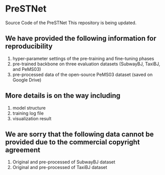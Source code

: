 # PreSTNet
Source Code of the PreSTNet
This repository is being updated. 

## We have provided the following information for reproducibility
1. hyper-parameter settings of the pre-training and fine-tuning phases
2. pre-trained backbone on three evaluation datasets (SubwayBJ, TaxiBJ, and PeMS03)
3. pre-processed data of the open-source PeMS03 dataset (saved on Google Drive)

## More details is on the way including
1. model structure
2. training log file
3. visualization result

## We are sorry that the following data cannot be provided due to the commercial copyright agreement
1. Original and pre-processed of SubwayBJ dataset
2. Original and pre-processed of TaxiBJ dataset
